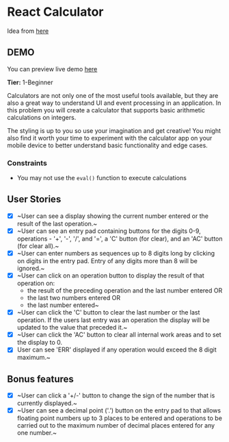 # React Calculator
Idea from [here](https://github.com/florinpop17/app-ideas/blob/master/Projects/1-Beginner/Calculator-App.md)

## DEMO
You can preview live demo [here](https://harry-chiu.github.io/react-calculator)

**Tier:** 1-Beginner

Calculators are not only one of the most useful tools available, but they are
also a great way to understand UI and event processing in an application. In
this problem you will create a calculator that supports basic arithmetic
calculations on integers. 

The styling is up to you so use your imagination and get creative! You might
also find it worth your time to experiment with the calculator app on your
mobile device to better understand basic functionality and edge cases.

### Constraints

- You may not use the `eval()` function to execute calculations

## User Stories

-   [x] ~User can see a display showing the current number entered or the
result of the last operation.~
-   [x] ~User can see an entry pad containing buttons for the digits 0-9, 
operations - '+', '-', '/', and '=', a 'C' button (for clear), and an 'AC'
button (for clear all).~
-   [x] ~User can enter numbers as sequences up to 8 digits long by clicking on
digits in the entry pad. Entry of any digits more than 8 will be ignored.~
-   [x] ~User can click on an operation button to display the result of that
operation on:
    * the result of the preceding operation and the last number entered OR
    * the last two numbers entered OR
    * the last number entered~
-   [x] ~User can click the 'C' button to clear the last number or the last
operation. If the users last entry was an operation the display will be
updated to the value that preceded it.~
-   [x] ~User can click the 'AC' button to clear all internal work areas and
to set the display to 0.
-   [x] User can see 'ERR' displayed if any operation would exceed the 
8 digit maximum.~

## Bonus features

-   [x] ~User can click a '+/-' button to change the sign of the number that is
currently displayed.~
-   [x] ~User can see a decimal point ('.') button on the entry pad to that 
allows floating point numbers up to 3 places to be entered and operations to
be carried out to the maximum number of decimal places entered for any one
number.~